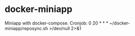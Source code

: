 # docker-miniapp
Miniapp with docker-compose.
Cronjob: 0 20 * * * ~/docker-miniapp/reposync.sh >/dev/null 2>&1